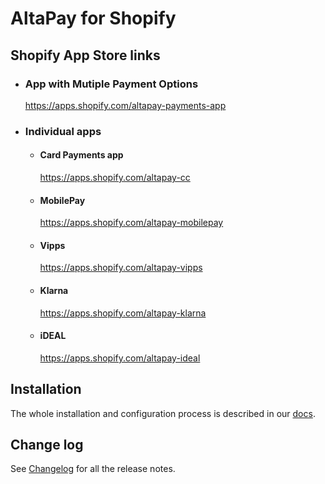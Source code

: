 # AltaPay for Shopify

## Shopify App Store links

* ### App with Mutiple Payment Options
    https://apps.shopify.com/altapay-payments-app

* ### Individual apps

    * #### Card Payments app
        https://apps.shopify.com/altapay-cc

    * #### MobilePay
        https://apps.shopify.com/altapay-mobilepay

    * #### Vipps
        https://apps.shopify.com/altapay-vipps

    * #### Klarna
        https://apps.shopify.com/altapay-klarna

    * #### iDEAL
        https://apps.shopify.com/altapay-ideal

## Installation

The whole installation and configuration process is described in our [docs](https://github.com/AltaPay/plugin-shopify/wiki).

## Change log

See [Changelog](CHANGELOG.md) for all the release notes.

